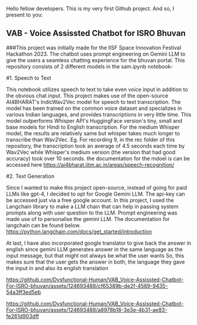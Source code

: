  Hello fellow developers. This is my very first Github project.
 And so, I present to you:
## VAB - Voice Assissted Chatbot for ISRO Bhuvan

###This project was initially made for the IISF Space Innovation Festival Hackathon 2023.
The chatbot uses prompt engineering on Gemini LLM to give the users a seamless chatting experience for the bhuvan portal.
This repository consists of 2 different models in the sam.ipynb notebook-

#1. Speech to Text

This notebook utilizes speech to text to take even voice input in addition to the obvious chat input.
This project makes use of the open-source AI4BHARAT's IndicWav2Vec model for speech to text transcription.
The model has been trained on the common voice dataset and specializes in various Indian languages, and provides transcriptions in very little time.
This model outperforms Whisper API's HuggingFace version's tiny, small and base models for Hindi to English transcription. For the medium Whisper model, the results are relatively same but whisper takes much longer to transcribe than Wav2Vec.
Eg. For recording 9, in the rec folder of this repository, the transcription took an average of 4.5 seconds each time by Wav2Vec while Whisper's medium version (the version that had good accuracy) took over 10 seconds.
the documentation for the mdoel is can be accessed here
https://ai4bharat.iitm.ac.in/areas/speech-recognition/

#2. Text Generation

Since I wanted to make this project open-source, instead of going for paid LLMs like gpt-4, I decided to opt for Google Gemini LLM. The api-key can be accessed just via a free google account.
In this project, I used the Langchain library to make a LLM chain that can help in passing system prompts along with user question to the LLM.
Prompt engineering was made use of to personalise the gemini LLM.
The documentation for langchain can be found below.
https://python.langchain.com/docs/get_started/introduction

At last, I have also incorporated google translator to give back the answer in english since gemini LLM generates answer in the same language as the input message, but that might not always be what the user wants
So, this makes sure that the user gets the answer in both, the language they gave the input in and also its english translation



https://github.com/Dysfunctional-Human/VAB_Voice-Assissted-Chatbot-For-ISRO-bhuvan/assets/124693488/cf65389b-de2f-4589-9435-54a3ff3ed5eb



https://github.com/Dysfunctional-Human/VAB_Voice-Assissted-Chatbot-For-ISRO-bhuvan/assets/124693488/a8978b18-3e3e-4b31-ae83-fe261d903dff



